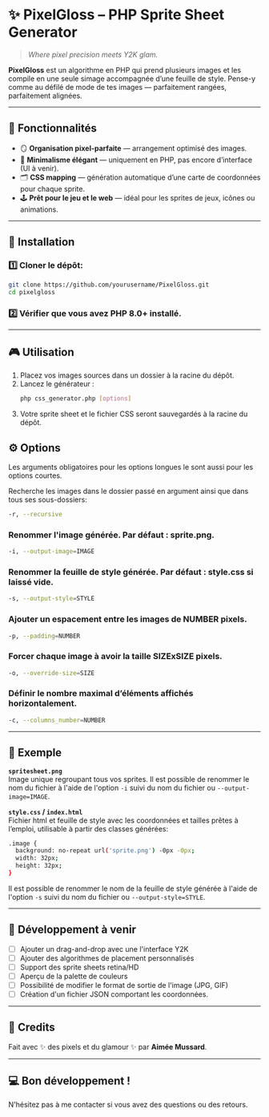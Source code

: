 # ✨ PixelGloss – PHP Sprite Sheet Generator

> *Where pixel precision meets Y2K glam.*

**PixelGloss** est un algorithme en PHP qui prend plusieurs images et les compile en une seule simage accompagnée d’une feuille de style.
Pense-y comme au défilé de mode de tes images — parfaitement rangées, parfaitement alignées.

---
## 📸 Fonctionnalités

- 🪞 **Organisation pixel-parfaite** — arrangement optimisé des images.
- 💎 **Minimalisme élégant** — uniquement en PHP, pas encore d’interface (UI à venir).
- 🗂 **CSS mapping** — génération automatique d’une carte de coordonnées pour chaque sprite.
- 🕹 **Prêt pour le jeu et le web** — idéal pour les sprites de jeux, icônes ou animations.

---
## 🚀 Installation

### 1️⃣ Cloner le dépôt:
   ```bash
   git clone https://github.com/yourusername/PixelGloss.git
   cd pixelgloss
   ```

### 2️⃣ Vérifier que vous avez PHP **8.0+** installé.

---
## 🎮 Utilisation

1. Placez vos images sources dans un dossier à la racine du dépôt.
2. Lancez le générateur :
   ```bash
   php css_generator.php [options]
   ```
3. Votre sprite sheet et le fichier CSS seront sauvegardés à la racine du dépôt.

## ⚙️ Options

Les arguments obligatoires pour les options longues le sont aussi pour les options courtes.

Recherche les images dans le dossier passé en argument ainsi que dans tous ses sous-dossiers:

```bash
-r, --recursive
```

### Renommer l'image générée. Par défaut : sprite.png.

```bash
-i, --output-image=IMAGE
```

### Renommer la feuille de style générée. Par défaut : style.css si laissé vide.

```bash
-s, --output-style=STYLE
```

### Ajouter un espacement entre les images de NUMBER pixels.

```bash
-p, --padding=NUMBER
```
### Forcer chaque image à avoir la taille SIZExSIZE pixels.

```bash
-o, --override-size=SIZE
```

### Définir le nombre maximal d’éléments affichés horizontalement.

```bash
-c, --columns_number=NUMBER
```

---

## 📂 Exemple

**`spritesheet.png`**  
Image unique regroupant tous vos sprites. Il est possible de renommer le nom du fichier à l'aide de l'option `-i` suivi du nom du fichier ou `--output-image=IMAGE`.

**`style.css` / `index.html`**  
Fichier html et feuille de style avec les coordonnées et tailles prêtes à l’emploi, utilisable à partir des classes générées:

```bash
.image {
  background: no-repeat url('sprite.png') -0px -0px;
  width: 32px;
  height: 32px;
}
```

Il est possible de renommer le nom de la feuille de style générée à l'aide de l'option `-s` suivi du nom du fichier ou `--output-style=STYLE`.

---

## 🧪 Développement à venir

- [ ] Ajouter un drag-and-drop avec une l'interface Y2K
- [ ] Ajouter des algorithmes de placement personnalisés
- [ ] Support des sprite sheets retina/HD
- [ ] Aperçu de la palette de couleurs
- [ ] Possibilité de modifier le format de sortie de l'image (JPG, GIF)
- [ ] Création d'un fichier JSON comportant les coordonnées.

---

## 💖 Credits

Fait avec ✨ des pixels et du glamour ✨ par **Aimée Mussard**.

---

## 💻 Bon développement !

N'hésitez pas à me contacter si vous avez des questions ou des retours.